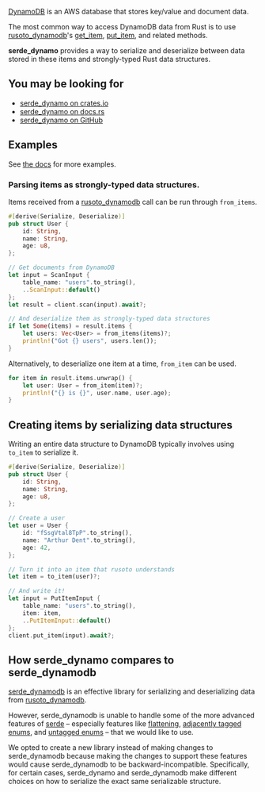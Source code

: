 [DynamoDB] is an AWS database that stores key/value and document data.

The most common way to access DynamoDB data from Rust is to use
[rusoto_dynamodb]'s [get_item], [put_item], and related methods.

**serde_dynamo** provides a way to serialize and deserialize between data
stored in these items and strongly-typed Rust data structures.


## You may be looking for

* [serde_dynamo on crates.io](https://crates.io/crates/serde_dynamo)
* [serde_dynamo on docs.rs](https://docs.rs/serde_dynamo)
* [serde_dynamo on GitHub](https://github.com/zenlist/serde_dynamo)


## Examples

See [the docs](https://docs.rs/serde_dynamo) for more examples.

### Parsing items as strongly-typed data structures.


Items received from a [rusoto_dynamodb] call can be run through `from_items`.

```rust
#[derive(Serialize, Deserialize)]
pub struct User {
    id: String,
    name: String,
    age: u8,
};

// Get documents from DynamoDB
let input = ScanInput {
    table_name: "users".to_string(),
    ..ScanInput::default()
};
let result = client.scan(input).await?;

// And deserialize them as strongly-typed data structures
if let Some(items) = result.items {
    let users: Vec<User> = from_items(items)?;
    println!("Got {} users", users.len());
}
```

Alternatively, to deserialize one item at a time, `from_item` can be used.

```rust
for item in result.items.unwrap() {
    let user: User = from_item(item)?;
    println!("{} is {}", user.name, user.age);
}
```


## Creating items by serializing data structures

Writing an entire data structure to DynamoDB typically involves using `to_item` to serialize
it.

```rust
#[derive(Serialize, Deserialize)]
pub struct User {
    id: String,
    name: String,
    age: u8,
};

// Create a user
let user = User {
    id: "fSsgVtal8TpP".to_string(),
    name: "Arthur Dent".to_string(),
    age: 42,
};

// Turn it into an item that rusoto understands
let item = to_item(user)?;

// And write it!
let input = PutItemInput {
    table_name: "users".to_string(),
    item: item,
    ..PutItemInput::default()
};
client.put_item(input).await?;
```


## How serde_dynamo compares to serde_dynamodb

[serde_dynamodb] is an effective library for serializing and deserializing data
from [rusoto_dynamodb].

However, serde_dynamodb is unable to handle some of the more advanced features
of [serde] – especially features like [flattening], [adjacently tagged enums],
and [untagged enums] – that we would like to use.

We opted to create a new library instead of making changes to serde_dynamodb
because making the changes to support these features would cause serde_dynamodb
to be backward-incompatible. Specifically, for certain cases, serde_dynamo and
serde_dynamodb make different choices on how to serialize the exact same
serializable structure.


[DynamoDB]: https://aws.amazon.com/dynamodb/
[serde]: https://serde.rs
[serde_dynamodb]: https://docs.rs/serde_dynamodb
[rusoto_dynamodb]: https://docs.rs/rusoto_dynamodb
[get_item]: https://docs.rs/rusoto_dynamodb/0.45.0/rusoto_dynamodb/trait.DynamoDb.html#tymethod.get_item
[write_item]: https://docs.rs/rusoto_dynamodb/0.45.0/rusoto_dynamodb/trait.DynamoDb.html#tymethod.write_item
[put_item]: https://docs.rs/rusoto_dynamodb/0.45.0/rusoto_dynamodb/trait.DynamoDb.html#tymethod.put_item
[flattening]: https://serde.rs/attr-flatten.html
[adjacently tagged enums]: https://serde.rs/enum-representations.html#adjacently-tagged
[untagged enums]: https://serde.rs/enum-representations.html#untagged
